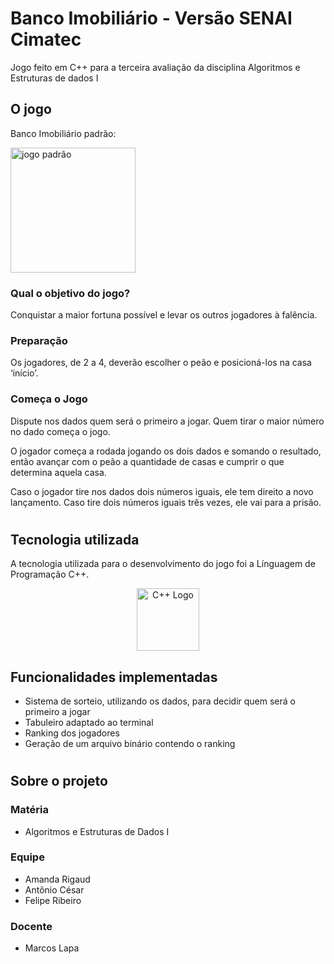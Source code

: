 # Banco Imobiliário - Versão SENAI Cimatec
Jogo feito em C++ para a terceira avaliação da disciplina Algoritmos e Estruturas de dados I

## O jogo

Banco Imobiliário padrão:

<img src="https://i.pinimg.com/originals/80/f9/20/80f9201bb694c97f9f868c692e3dd6e5.jpg" width=200px height=200px title="jogo padrão"/>

### Qual o objetivo do jogo?
Conquistar a maior fortuna possível e levar os outros jogadores à falência.

### Preparação
Os jogadores, de 2 a 4, deverão escolher o peão e posicioná-los na casa ‘início’.

### Começa o Jogo
Dispute nos dados quem será o primeiro a jogar. Quem tirar o maior número no dado começa o jogo.

O jogador começa a rodada jogando os dois dados e somando o resultado, então avançar com o peão a quantidade de casas e cumprir o que determina aquela casa.

Caso o jogador tire nos dados dois números iguais, ele tem direito a novo lançamento. Caso tire dois números iguais três vezes, ele vai para a prisão.
#
## Tecnologia utilizada

A tecnologia utilizada para o desenvolvimento do jogo foi a Línguagem de Programação C++.

<div align="center">
    <img src="https://raw.githubusercontent.com/isocpp/logos/master/cpp_logo.png" width=100px title="C++ Logo"/>
</div>

## Funcionalidades implementadas
- Sistema de sorteio, utilizando os dados, para decidir quem será o primeiro a jogar
- Tabuleiro adaptado ao terminal
- Ranking dos jogadores
- Geração de um arquivo binário contendo o ranking
#
## Sobre o projeto
### Matéria
- Algoritmos e Estruturas de Dados I
### Equipe
- Amanda Rigaud
- Antônio César
- Felipe Ribeiro
### Docente
- Marcos Lapa